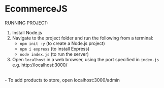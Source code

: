# EcommerceJS
RUNNING PROJECT:
1. Install Node.js
2. Navigate to the project folder and run the following from a terminal:
   - `npm init -y` (to create a Node.js project)
   - `npm i express` (to install Express)
   - `node index.js` (to run the server)
3. Open `localhost` in a web browser, using the port specified in `index.js` e.g. http://localhost:3000/

</br>
- To add products to store, open localhost:3000/admin
